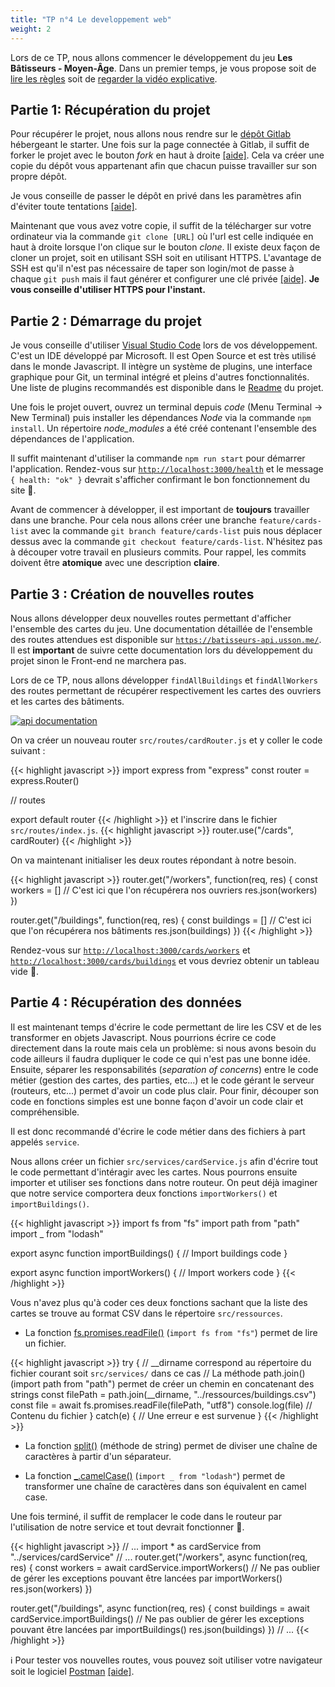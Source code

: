 ```yaml
---
title: "TP n°4 Le developpement web"
weight: 2
---
```


Lors de ce TP, nous allons commencer le développement du jeu **Les Bâtisseurs - Moyen-Âge**. Dans un premier temps, je vous propose soit de [lire les règles](../../les_batisseurs/rules.pdf) soit de [regarder la vidéo explicative](https://www.youtube.com/watch?v=YINhY-7AXqw).

## Partie 1: Récupération du projet

Pour récupérer le projet, nous allons nous rendre sur le [dépôt Gitlab](https://gitlab.com/JulienUsson/les-batisseurs-backend-starter) hébergeant le starter. Une fois sur la page connectée à Gitlab, il suffit de forker le projet avec le bouton *fork* en haut à droite [[aide]](https://docs.gitlab.com/ee/workflow/forking_workflow.html#creating-a-fork). Cela va créer une copie du dépôt vous appartenant afin que chacun puisse travailler sur son propre dépôt.

Je vous conseille de passer le dépôt en privé dans les paramètres afin d'éviter toute tentations [[aide]](https://docs.gitlab.com/ee/public_access/public_access.html#how-to-change-project-visibility).

Maintenant que vous avez votre copie, il suffit de la télécharger sur votre ordinateur via la commande `git clone [URL]` où l'url est celle indiquée en haut à droite lorsque l'on clique sur le bouton *clone*. Il existe deux façon de cloner un projet, soit en utilisant SSH soit en utilisant HTTPS. L'avantage de SSH est qu'il n'est pas nécessaire de taper son login/mot de passe à chaque `git push` mais il faut générer et configurer une clé privée [[aide]](https://docs.gitlab.com/ee/gitlab-basics/create-your-ssh-keys.html). **Je vous conseille d'utiliser HTTPS pour l'instant.**

## Partie 2 : Démarrage du projet

Je vous conseille d'utiliser [Visual Studio Code](https://code.visualstudio.com/) lors de vos développement. C'est un IDE développé par Microsoft. Il est Open Source et est très utilisé dans le monde Javascript. Il intègre un système de plugins, une interface graphique pour Git, un terminal intégré et pleins d'autres fonctionnalités. Une liste de plugins recommandés est disponible dans le [Readme](https://gitlab.com/JulienUsson/les-batisseurs-backend-starter#recommended-visual-studio-code-plugins) du projet.

Une fois le projet ouvert, ouvrez un terminal depuis *code* (Menu Terminal -> New Terminal) puis installer les dépendances *Node* via la commande `npm install`.
Un répertoire *node_modules* a été créé contenant l'ensemble des dépendances de l'application.

Il suffit maintenant d'utiliser la commande `npm run start` pour démarrer l'application. Rendez-vous sur [`http://localhost:3000/health`](http://localhost:3000/health) et le message `{ health: "ok" }` devrait s'afficher confirmant le bon fonctionnement du site 🎉.

Avant de commencer à développer, il est important de **toujours** travailler dans une branche. Pour cela nous allons créer une branche `feature/cards-list` avec la commande `git branch feature/cards-list` puis nous déplacer dessus avec la commande `git checkout feature/cards-list`. N'hésitez pas à découper votre travail en plusieurs commits. Pour rappel, les commits doivent être **atomique** avec une description **claire**.

## Partie 3 : Création de nouvelles routes

Nous allons développer deux nouvelles routes permettant d'afficher l'ensemble des cartes du jeu. Une documentation détaillée de l'ensemble des routes attendues est disponible sur [`https://batisseurs-api.usson.me/`](https://batisseurs-api.usson.me/). Il est **important** de suivre cette documentation lors du développement du projet sinon le Front-end ne marchera pas.

Lors de ce TP, nous allons développer `findAllBuildings` et `findAllWorkers` des routes permettant de récupérer respectivement les cartes des ouvriers et les cartes des bâtiments.

[![api documentation](../swagger.png)](https://batisseurs-api.usson.me/#api-Cards-findAllBuildings)

On va créer un nouveau router `src/routes/cardRouter.js` et y coller le code suivant :

{{< highlight javascript >}}
import express from "express"
const router = express.Router()

// routes

export default router
{{< /highlight >}}
et l'inscrire dans le fichier `src/routes/index.js`.
{{< highlight javascript >}}
router.use("/cards", cardRouter)
{{< /highlight >}}

On va maintenant initialiser les deux routes répondant à notre besoin.

{{< highlight javascript >}}
router.get("/workers", function(req, res) {
  const workers = [] 
  // C'est ici que l'on récupérera nos ouvriers
  res.json(workers)
})

router.get("/buildings", function(req, res) {
  const buildings = [] 
  // C'est ici que l'on récupérera nos bâtiments
  res.json(buildings)
})
{{< /highlight >}}

Rendez-vous sur [`http://localhost:3000/cards/workers`](http://localhost:3000/cards/workers) et [`http://localhost:3000/cards/buildings`](http://localhost:3000/cards/buildings) et vous devriez obtenir un tableau vide 🎉.

## Partie 4 : Récupération des données

Il est maintenant temps d'écrire le code permettant de lire les CSV et de les transformer en objets Javascript. Nous pourrions écrire ce code directement dans la route mais cela un problème: si nous avons besoin du code ailleurs il faudra dupliquer le code ce qui n'est pas une bonne idée. Ensuite, séparer les responsabilités (*separation of concerns*) entre le code métier (gestion des cartes, des parties, etc\...) et le code gérant le serveur (routeurs, etc\...) permet d'avoir un code plus clair. Pour finir, découper son code en fonctions simples est une bonne façon d'avoir un code clair et compréhensible.

Il est donc recommandé d'écrire le code métier dans des fichiers à part appelés `service`.

Nous allons créer un fichier `src/services/cardService.js` afin d'écrire tout le code permettant d'intéragir avec les cartes. Nous pourrons ensuite importer et utiliser ses fonctions  dans notre routeur. On peut déjà imaginer que notre service comportera deux fonctions `importWorkers()` et `importBuildings()`.

{{< highlight javascript >}}
import fs from "fs"
import path from "path"
import _ from "lodash"

export async function importBuildings() {
  // Import buildings code
}

export async function importWorkers() {
  // Import workers code
}
{{< /highlight >}}

Vous n'avez plus qu'à coder ces deux fonctions sachant que la liste des cartes se trouve au format CSV dans le répertoire `src/ressources`.

 * La fonction [fs.promises.readFile()](https://nodejs.org/api/fs.html#fs_fspromises_readfile_path_options) (`import fs from "fs"`) permet de lire un fichier.

{{< highlight javascript >}}
try {
  // __dirname correspond au répertoire du fichier courant soit `src/services/` dans ce cas
  // La méthode path.join() (import path from "path") permet de créer un chemin en concatenant des strings
  const filePath = path.join(__dirname, "../ressources/buildings.csv")
  const file = await fs.promises.readFile(filePath, "utf8")
  console.log(file) // Contenu du fichier
} catch(e) {
  // Une erreur e est survenue
}
{{< /highlight >}}

 * La fonction [split()](https://developer.mozilla.org/fr/docs/Web/JavaScript/Reference/Objets_globaux/String/split) (méthode de string) permet de diviser une chaîne de caractères à partir d'un séparateur.

 * La fonction [_.camelCase()](https://lodash.com/docs/4.17.15#camelCase) (`import _ from "lodash"`) permet de transformer une chaîne de caractères dans son équivalent en camel case.

Une fois terminé, il suffit de remplacer le code dans le routeur par l'utilisation de notre service et tout devrait fonctionner 🎉.

{{< highlight javascript >}}
// ...
import * as cardService from "../services/cardService"
// ...
router.get("/workers", async function(req, res) {
  const workers = await cardService.importWorkers()
  // Ne pas oublier de gérer les exceptions pouvant être lancées par importWorkers()
  res.json(workers)
})

router.get("/buildings", async function(req, res) {
  const buildings = await cardService.importBuildings()
  // Ne pas oublier de gérer les exceptions pouvant être lancées par importBuildings()
  res.json(buildings)
})
// ...
{{< /highlight >}}

ℹ️ Pour tester vos nouvelles routes, vous pouvez soit utiliser votre navigateur soit le logiciel [Postman](https://www.getpostman.com/) [[aide]](https://gitlab.com/JulienUsson/les-batisseurs-backend-starter/tree/master#use-postman-to-request-the-application).
